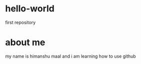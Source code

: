 
# hello-world
first repository
# about me

my name is himanshu maal 
and i am learning how to use github
